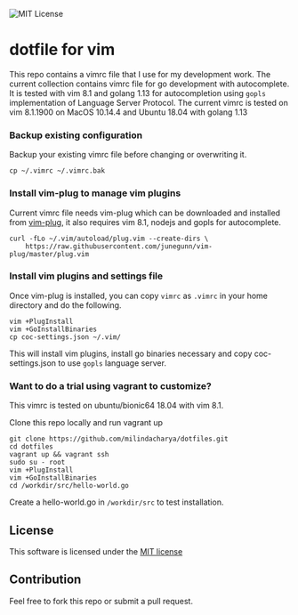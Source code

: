 ![MIT License](https://img.shields.io/github/license/milindacharya/subneter.svg)

# dotfile for vim 
This repo contains a vimrc file that I use for my development work. The current collection contains vimrc file for go development with autocomplete. It is tested with vim 8.1 and golang 1.13 for autocompletion using `gopls` implementation of Language Server Protocol. The current vimrc is tested on vim 8.1.1900 on MacOS 10.14.4 and Ubuntu 18.04 with golang 1.13


### Backup existing configuration
Backup your existing vimrc file before changing or overwriting it.
```
cp ~/.vimrc ~/.vimrc.bak
```

### Install vim-plug to manage vim plugins
Current vimrc file needs vim-plug which can be downloaded and installed from [vim-plug](https://github.com/junegunn/vim-plug), it also requires vim 8.1, nodejs and gopls for autocomplete.
```
curl -fLo ~/.vim/autoload/plug.vim --create-dirs \
    https://raw.githubusercontent.com/junegunn/vim-plug/master/plug.vim
```

### Install vim plugins and settings file
Once vim-plug is installed, you can copy `vimrc` as `.vimrc` in your home directory and do the following.
```
vim +PlugInstall 
vim +GoInstallBinaries
cp coc-settings.json ~/.vim/
```
This will install vim plugins, install go binaries necessary and copy coc-settings.json to use `gopls` language server.


### Want to do a trial using vagrant to customize?
This vimrc is tested on ubuntu/bionic64 18.04 with vim 8.1. 

Clone this repo locally and run vagrant up 
```
git clone https://github.com/milindacharya/dotfiles.git
cd dotfiles
vagrant up && vagrant ssh
sudo su - root
vim +PlugInstall 
vim +GoInstallBinaries
cd /workdir/src/hello-world.go
```
Create a hello-world.go in `/workdir/src` to test installation.

## License
This software is licensed under the [MIT license](LICENSE.md)

## Contribution
Feel free to fork this repo or submit a pull request. 

